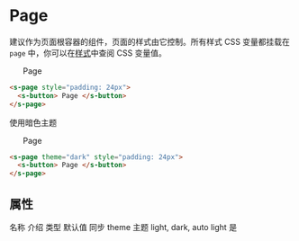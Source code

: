 # Page

建议作为页面根容器的组件，页面的样式由它控制。所有样式 CSS 变量都挂载在 `page` 中，你可以在[样式](/style)中查阅 CSS 变量值。

<section>
  <s-page style="padding: 24px">
    <s-button> Page </s-button>
  </s-page>
</section>

```html
<s-page style="padding: 24px">
  <s-button> Page </s-button>
</s-page>
```

使用暗色主题

<section>
  <s-page theme="dark" style="padding: 24px">
    <s-button> Page </s-button>
  </s-page>
</section>

```html
<s-page theme="dark" style="padding: 24px">
  <s-button> Page </s-button>
</s-page>
```

## 属性
<s-table>
  <s-thead>
    <s-tr>
      <s-th>名称</s-th>
      <s-th>介绍</s-th>
      <s-th class="min-content">类型</s-th>
      <s-th class="min-content">默认值</s-th>
      <s-th class="min-content">同步</s-th>
    </s-tr>
  </s-thead>
  <s-tbody>
    <s-tr>
      <s-td>theme</s-td>
      <s-td>主题</s-td>
      <s-td>light, dark, auto</s-td>
      <s-td>light</s-td>
      <s-td>是</s-td>
    </s-tr>
  </s-tbody>
</s-table>
